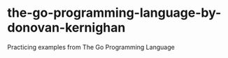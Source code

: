 # the-go-programming-language-by-donovan-kernighan
Practicing examples from The Go Programming Language
